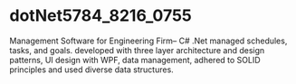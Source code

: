 # dotNet5784_8216_0755
Management Software for Engineering Firm– C# .Net
managed schedules, tasks, and goals. 
developed with three layer architecture and design patterns,
UI design with WPF, data management,
adhered to SOLID principles and used diverse data structures.
